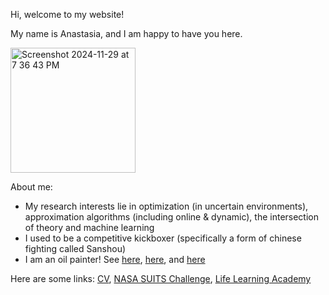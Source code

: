 Hi, welcome to my website!

My name is Anastasia, and I am happy to have you here.



<img width="200" alt="Screenshot 2024-11-29 at 7 36 43 PM" src="https://github.com/user-attachments/assets/2bb3b009-5c4e-4e9f-a74e-99d842161efc">


About me:

- My research interests lie in optimization (in uncertain environments), approximation algorithms (including online & dynamic), the intersection of theory and machine learning
- I used to be a competitive kickboxer (specifically a form of chinese fighting called Sanshou)
- I am an oil painter! See [here](https://github.com/user-attachments/assets/1c7b5896-adf8-49c7-b547-5f167f13f7de), [here](https://github.com/user-attachments/assets/e96af8fe-72d5-47b3-b118-92b41ed6dd31), and [here](https://github.com/user-attachments/assets/d3e2fed2-869d-4078-a606-20a9085c7928)
  

Here are some links: [CV](https://github.com/user-attachments/files/17964027/Anastasia.Ahani.Resume.FINAL.pdf), [NASA SUITS Challenge](https://github.com/sophiakolak/NASA-SUITS), [Life Learning Academy](https://lifelearningacademysf.org)



